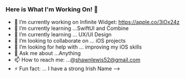 ### Here is What I'm Working On! 👋

- 🔭 I’m currently working on Infinite Widget: https://apple.co/3iOx24z
- 🌱 I’m currently learning ...SwiftUI and Combine
- 🌱 I’m currently learning ... UX/UI Design
- 👯 I’m looking to collaborate on ... iOS projects
- 🤔 I’m looking for help with ... improving my iOS skills
- 💬 Ask me about ...Anything
- 📫 How to reach me: ...@shawnlewis52@gmail.com
- ⚡ Fun fact: ... I have a strong Irish Name
-->
